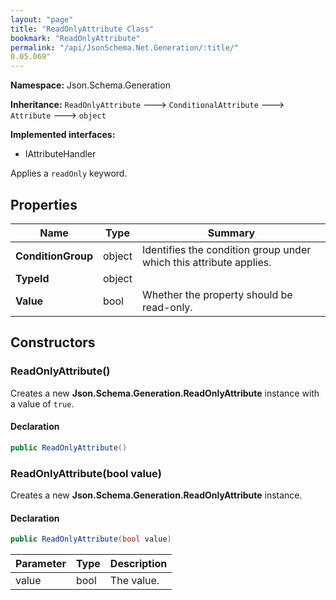 ```yaml
---
layout: "page"
title: "ReadOnlyAttribute Class"
bookmark: "ReadOnlyAttribute"
permalink: "/api/JsonSchema.Net.Generation/:title/"
0.05.069"
---
```

**Namespace:** Json.Schema.Generation

**Inheritance:**
`ReadOnlyAttribute`
 🡒 
`ConditionalAttribute`
 🡒 
`Attribute`
 🡒 
`object`

**Implemented interfaces:**

- IAttributeHandler

Applies a `readOnly` keyword.

## Properties

| Name | Type | Summary |
|---|---|---|
| **ConditionGroup** | object | Identifies the condition group under which this attribute applies. |
| **TypeId** | object |  |
| **Value** | bool | Whether the property should be read-only. |

## Constructors

### ReadOnlyAttribute()

Creates a new **Json.Schema.Generation.ReadOnlyAttribute** instance with a value of `true`.

#### Declaration

```c#
public ReadOnlyAttribute()
```


### ReadOnlyAttribute(bool value)

Creates a new **Json.Schema.Generation.ReadOnlyAttribute** instance.

#### Declaration

```c#
public ReadOnlyAttribute(bool value)
```

| Parameter | Type | Description |
|---|---|---|
| value | bool | The value. |


